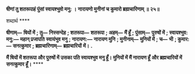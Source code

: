 **षीणां तु शतरूपाहं पुंसां स्वायश्भुवो मनु: ।** **नारायणो मुनीनां च कुमारो ब्रह्मचारिणाम् ॥ २५॥** 

शब्दार्थ **** 

**षीणाम्—** **षियों में** **; तु—** **निस्सन्देह** **; शतरूपा—** **शतरूपा** **; अहम्—** **मैं हूँ** **; पुंसाम्—** **पुरुषों में** **; स्वायश्भुव: मनु:—** **महान् प्रजापति** **स्वायंभुव मनु** **; नारायण:—** **नारायण मुनि** **; मुनीनाम्—** **मुनियों में** **; च—** **भी** **; कुमार:—** **सनत्कुमार** **; ब्रह्मचारिणाम्—** **ब्रह्मचारियों** **में।** **.** 

**मैं षियों में शतरूपा और पुरुषों में उसका पति स्वायश्भुव मनु हूँ। मुनियों में मैं नारायण हूँ** **और ब्रह्मचारियों में सनत्कुमार हूँ।** **** 